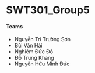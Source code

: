 # SWT301_Group5

#### Teams
- Nguyễn Trí Trường Sơn
- Bùi Văn Hải
- Nghiêm Đức Độ
- Đỗ Trung Khang
- Nguyễn Hữu Minh Đức
